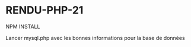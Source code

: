 # RENDU-PHP-21
 
NPM INSTALL 

Lancer mysql.php avec les bonnes informations pour la base de données 

